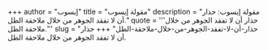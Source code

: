 +++
author = "إيسوب"
title = "مقولة إيسوب"
description = "مقولة إيسوب: حذار أن لا تفقد الجوهر من خلال ملاحقة الظل."
quote = '''حذار أن لا تفقد الجوهر من خلال ملاحقة الظل.'''
slug = "حذار-أن-لا-تفقد-الجوهر-من-خلال-ملاحقة-الظل"
+++
حذار أن لا تفقد الجوهر من خلال ملاحقة الظل.

